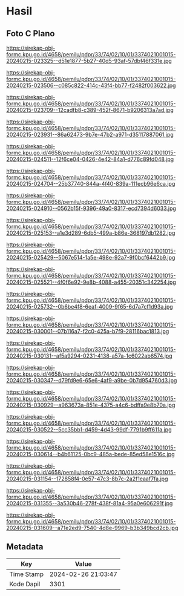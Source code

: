 # Hasil

## Foto C Plano

https://sirekap-obj-formc.kpu.go.id/4658/pemilu/pdpr/33/74/02/10/01/3374021001015-20240215-023325--d51e1877-5b27-40d5-93af-57dbf46f331e.jpg

https://sirekap-obj-formc.kpu.go.id/4658/pemilu/pdpr/33/74/02/10/01/3374021001015-20240215-023506--c085c822-414c-43f4-bb77-f2482f003622.jpg

https://sirekap-obj-formc.kpu.go.id/4658/pemilu/pdpr/33/74/02/10/01/3374021001015-20240215-023709--12cadfb8-c389-452f-8671-b9206313a7ad.jpg

https://sirekap-obj-formc.kpu.go.id/4658/pemilu/pdpr/33/74/02/10/01/3374021001015-20240215-023931--86a62473-9b7e-47b2-a971-d35117887061.jpg

https://sirekap-obj-formc.kpu.go.id/4658/pemilu/pdpr/33/74/02/10/01/3374021001015-20240215-024511--12f6ce04-0426-4e42-84a1-d776c89fd048.jpg

https://sirekap-obj-formc.kpu.go.id/4658/pemilu/pdpr/33/74/02/10/01/3374021001015-20240215-024704--25b37740-844a-4f40-839a-111ecb96e6ca.jpg

https://sirekap-obj-formc.kpu.go.id/4658/pemilu/pdpr/33/74/02/10/01/3374021001015-20240215-024910--0562b15f-9396-49a0-8317-ecd7394d6033.jpg

https://sirekap-obj-formc.kpu.go.id/4658/pemilu/pdpr/33/74/02/10/01/3374021001015-20240215-025153--a1e3d289-6db5-499a-b86e-368197db1282.jpg

https://sirekap-obj-formc.kpu.go.id/4658/pemilu/pdpr/33/74/02/10/01/3374021001015-20240215-025429--5067e514-1a5e-498e-92a7-9f0bcf6442b9.jpg

https://sirekap-obj-formc.kpu.go.id/4658/pemilu/pdpr/33/74/02/10/01/3374021001015-20240215-025521--4f0f6e92-9e8b-4088-a455-20351c342254.jpg

https://sirekap-obj-formc.kpu.go.id/4658/pemilu/pdpr/33/74/02/10/01/3374021001015-20240215-025732--0b6be4f8-6eaf-4009-9f65-6d7a7cf1d93a.jpg

https://sirekap-obj-formc.kpu.go.id/4658/pemilu/pdpr/33/74/02/10/01/3374021001015-20240215-030001--07b116a7-f2c0-425a-b7f9-28116bac1813.jpg

https://sirekap-obj-formc.kpu.go.id/4658/pemilu/pdpr/33/74/02/10/01/3374021001015-20240215-030131--af5a9294-0231-4138-a57a-1c6022ab6574.jpg

https://sirekap-obj-formc.kpu.go.id/4658/pemilu/pdpr/33/74/02/10/01/3374021001015-20240215-030347--d79fd9e6-65e6-4af9-a9be-0b7d954760d3.jpg

https://sirekap-obj-formc.kpu.go.id/4658/pemilu/pdpr/33/74/02/10/01/3374021001015-20240215-030929--a963673a-851e-4375-a4c6-bdffa9e8b70a.jpg

https://sirekap-obj-formc.kpu.go.id/4658/pemilu/pdpr/33/74/02/10/01/3374021001015-20240215-030522--5cc35bb1-d459-4d43-99df-7791b9ff611a.jpg

https://sirekap-obj-formc.kpu.go.id/4658/pemilu/pdpr/33/74/02/10/01/3374021001015-20240215-030614--b4b61125-0bc9-485a-bede-85ed58e1516c.jpg

https://sirekap-obj-formc.kpu.go.id/4658/pemilu/pdpr/33/74/02/10/01/3374021001015-20240215-031154--172858f4-0e57-47c3-8b7c-2a2f1eaaf7fa.jpg

https://sirekap-obj-formc.kpu.go.id/4658/pemilu/pdpr/33/74/02/10/01/3374021001015-20240215-031355--3a530b46-278f-438f-81a4-95a0e606291f.jpg

https://sirekap-obj-formc.kpu.go.id/4658/pemilu/pdpr/33/74/02/10/01/3374021001015-20240215-031609--a71e2ed9-7540-4d8e-9969-b3b349bcd2cb.jpg


## Metadata

| Key        | Value               |
| ---------- | ------------------- |
| Time Stamp | 2024-02-26 21:03:47 |
| Kode Dapil | 3301                |



